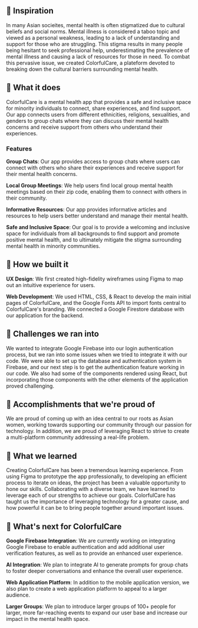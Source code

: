 ## 🤖 Inspiration
In many Asian socieites, mental health is often stigmatized due to cultural beliefs and social norms. Mental illness is considered a taboo topic and viewed as a personal weakness, leading to a lack of understanding and support for those who are struggling. This stigma results in many people being hesitant to seek professional help, underestimating the prevalence of mental illness and causing a lack of resources for those in need. To combat this pervasive issue, we created ColorfulCare, a plateform devoted to breaking down the cultural barriers surrounding mental health.

## 💼 What it does
ColorfulCare is a mental health app that provides a safe and inclusive space for minority individuals to connect, share experiences, and find support. Our app connects users from different ethnicities, religions, sexualities, and genders to group chats where they can discuss their mental health concerns and receive support from others who understand their experiences.

### Features
**Group Chats**: Our app provides access to group chats where users can connect with others who share their experiences and receive support for their mental health concerns.

**Local Group Meetings**: We help users find local group mental health meetings based on their zip code, enabling them to connect with others in their community.

**Informative Resources**: Our app provides informative articles and resources to help users better understand and manage their mental health.

**Safe and Inclusive Space**: Our goal is to provide a welcoming and inclusive space for individuals from all backgrounds to find support and promote positive mental health, and to ultimately mitigate the stigma surrounding mental health in minority communities.

## 🔨 How we built it
**UX Design**: We first created high-fidelity wireframes using Figma to map out an intuitive experience for users.

**Web Development**: We used HTML, CSS, & React to develop the main initial pages of ColorfulCare, and the Google Fonts API to import fonts central to ColorfulCare's branding. We connected a Google Firestore database with our application for the backend. 

## 🥅 Challenges we ran into
We wanted to integrate Google Firebase into our login authentication process, but we ran into some issues when we tried to integrate it with our code. We were able to set up the database and authentication system in Firebase, and our next step is to get the authentication feature working in our code. We also had some of the components rendered using React, but incorporating those components with the other elements of the application proved challenging. 

## 🎯 Accomplishments that we're proud of
We are proud of coming up with an idea central to our roots as Asian women, working towards supporting our community through our passion for technology. In addition, we are proud of leveraging React to strive to create a multi-platform community addressing a real-life problem.

## 📓 What we learned
Creating ColorfulCare has been a tremendous learning experience. From using Figma to prototype the app professionally, to developing an efficient process to iterate on ideas, the project has been a valuable opportunity to hone our skills. Collaborating with a diverse team, we have learned to leverage each of our strengths to achieve our goals. ColorfulCare has taught us the importance of leveraging technology for a greater cause, and how powerful it can be to bring people together around important issues.

## 🔮 What's next for ColorfulCare

**Google Firebase Integration**: We are currently working on integrating Google Firebase to enable authentication and add additional user verification features, as well as to provide an enhanced user experience.

**AI Integration**: We plan to integrate AI to generate prompts for group chats to foster deeper conversations and enhance the overall user experience.

**Web Application Platform**: In addition to the mobile application version, we also plan to create a web application platform to appeal to a larger audience.

**Larger Groups**: We plan to introduce larger groups of 100+ people for larger, more far-reaching events to expand our user base and increase our impact in the mental health space.
